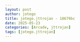 ```yaml
---
layout: post
author: jotego
title: jotego.jttrojan - 18679bc
date: 2025-05-23
categories: [Arcade, jttrojan]
tags: [jotego.jttrojan]
---
```



